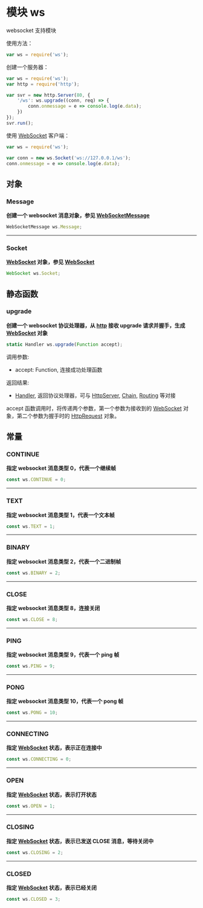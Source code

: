 # 模块 ws
websocket 支持模块

使用方法：

```JavaScript
var ws = require('ws');
```

创建一个服务器：

```JavaScript
var ws = require('ws');
var http = require('http');

var svr = new http.Server(80, {
    '/ws': ws.upgrade((conn, req) => {
        conn.onmessage = e => console.log(e.data);
    })
});
svr.run();
```

使用 [WebSocket](../../object/ifs/WebSocket.md) 客户端：

```JavaScript
var ws = require('ws');

var conn = new ws.Socket('ws://127.0.0.1/ws');
conn.onmessage = e => console.log(e.data);
```

## 对象
        
### Message
**创建一个 websocket 消息对象，参见 [WebSocketMessage](../../object/ifs/WebSocketMessage.md)**

```JavaScript
WebSocketMessage ws.Message;
```

--------------------------
### Socket
**[WebSocket](../../object/ifs/WebSocket.md) 对象，参见 [WebSocket](../../object/ifs/WebSocket.md)**

```JavaScript
WebSocket ws.Socket;
```

## 静态函数
        
### upgrade
**创建一个 websocket 协议处理器，从 [http](http.md) 接收 upgrade 请求并握手，生成 [WebSocket](../../object/ifs/WebSocket.md) 对象**

```JavaScript
static Handler ws.upgrade(Function accept);
```

调用参数:
* accept: Function, 连接成功处理函数

返回结果:
* [Handler](../../object/ifs/Handler.md), 返回协议处理器，可与 [HttpServer](../../object/ifs/HttpServer.md), [Chain](../../object/ifs/Chain.md), [Routing](../../object/ifs/Routing.md) 等对接

accept 函数调用时，将传递两个参数，第一个参数为接收到的 [WebSocket](../../object/ifs/WebSocket.md) 对象，第二个参数为握手时的 [HttpRequest](../../object/ifs/HttpRequest.md) 对象。

## 常量
        
### CONTINUE
**指定 websocket 消息类型 0，代表一个继续帧**

```JavaScript
const ws.CONTINUE = 0;
```

--------------------------
### TEXT
**指定 websocket 消息类型 1，代表一个文本帧**

```JavaScript
const ws.TEXT = 1;
```

--------------------------
### BINARY
**指定 websocket 消息类型 2，代表一个二进制帧**

```JavaScript
const ws.BINARY = 2;
```

--------------------------
### CLOSE
**指定 websocket 消息类型 8，连接关闭**

```JavaScript
const ws.CLOSE = 8;
```

--------------------------
### PING
**指定 websocket 消息类型 9，代表一个 ping 帧**

```JavaScript
const ws.PING = 9;
```

--------------------------
### PONG
**指定 websocket 消息类型 10，代表一个 pong 帧**

```JavaScript
const ws.PONG = 10;
```

--------------------------
### CONNECTING
**指定 [WebSocket](../../object/ifs/WebSocket.md) 状态，表示正在连接中**

```JavaScript
const ws.CONNECTING = 0;
```

--------------------------
### OPEN
**指定 [WebSocket](../../object/ifs/WebSocket.md) 状态，表示打开状态**

```JavaScript
const ws.OPEN = 1;
```

--------------------------
### CLOSING
**指定 [WebSocket](../../object/ifs/WebSocket.md) 状态，表示已发送 CLOSE 消息，等待关闭中**

```JavaScript
const ws.CLOSING = 2;
```

--------------------------
### CLOSED
**指定 [WebSocket](../../object/ifs/WebSocket.md) 状态，表示已经关闭**

```JavaScript
const ws.CLOSED = 3;
```

